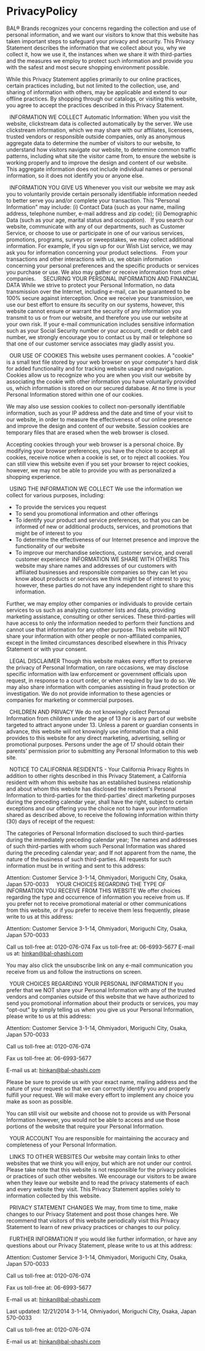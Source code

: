 # PrivacyPolicy

BAL® Brands recognizes your concerns regarding the collection and use of personal information, and we want our visitors to know that this website has taken important steps to safeguard your privacy and security. This Privacy Statement describes the information that we collect about you, why we collect it, how we use it, the instances when we share it with third-parties and the measures we employ to protect such information and provide you with the safest and most secure shopping environment possible.

While this Privacy Statement applies primarily to our online practices, certain practices including, but not limited to the collection, use, and sharing of information with others, may be applicable and extend to our offline practices. By shopping through our catalogs, or visiting this website, you agree to accept the practices described in this Privacy Statement.

 
INFORMATION WE COLLECT
Automatic Information:
When you visit the website, clickstream data is collected automatically by the server. We use clickstream information, which we may share with our affiliates, licensees, trusted vendors or responsible outside companies, only as anonymous aggregate data to determine the number of visitors to our website, to understand how visitors navigate our website, to determine common traffic patterns, including what site the visitor came from, to ensure the website is working properly and to improve the design and content of our website. This aggregate information does not include individual names or personal information, so it does not identify you or anyone else.

 
INFORMATION YOU GIVE US
Whenever you visit our website we may ask you to voluntarily provide certain personally identifiable information needed to better serve you and/or complete your transaction. This "Personal Information" may include: (i) Contact Data (such as your name, mailing address, telephone number, e-mail address and zip code); (ii) Demographic Data (such as your age, marital status and occupation).
 
If you search our website, communicate with any of our departments, such as Customer Service, or choose to use or participate in one of our various services, promotions, programs, surveys or sweepstakes, we may collect additional information. For example, if you sign up for our Wish List service, we may ask you for information concerning your product selections.
 
From your transactions and other interactions with us, we obtain information concerning your personal preferences and the specific products or services you purchase or use. We also may gather or receive information from other companies.
 
 
SECURING YOUR PERSONAL INFORMATION AND FINANCIAL DATA
While we strive to protect your Personal Information, no data transmission over the Internet, including e-mail, can be guaranteed to be 100% secure against interception. Once we receive your transmission, we use our best effort to ensure its security on our systems, however, this website cannot ensure or warrant the security of any information you transmit to us or from our website, and therefore you use our website at your own risk. If your e-mail communication includes sensitive information such as your Social Security number or your account, credit or debit card number, we strongly encourage you to contact us by mail or telephone so that one of our customer service associates may gladly assist you.

 
OUR USE OF COOKIES
This website uses permanent cookies. A "cookie" is a small text file stored by your web browser on your computer's hard disk for added functionality and for tracking website usage and navigation. Cookies allow us to recognize who you are when you visit our website by associating the cookie with other information you have voluntarily provided us, which information is stored on our secured database. At no time is your Personal Information stored within one of our cookies.

We may also use session cookies to collect non-personally identifiable information, such as your IP address and the date and time of your visit to our website, in order to measure the effectiveness of our online presence and improve the design and content of our website. Session cookies are temporary files that are erased when the web browser is closed.

Accepting cookies through your web browser is a personal choice. By modifying your browser preferences, you have the choice to accept all cookies, receive notice when a cookie is set, or to reject all cookies. You can still view this website even if you set your browser to reject cookies, however, we may not be able to provide you with as personalized a shopping experience.

 
USING THE INFORMATION WE COLLECT
We use the information we collect for various purposes, including:
- To provide the services you request
- To send you promotional information and other offerings
- To identify your product and service preferences, so that you can be informed of new or additional products, services, and promotions that might be of interest to you
- To determine the effectiveness of our Internet presence and improve the functionality of our website
- To improve our merchandise selections, customer service, and overall customer experience
 INFORMATION WE SHARE WITH OTHERS
This website may share names and addresses of our customers with affiliated businesses and responsible companies so they can let you know about products or services we think might be of interest to you; however, these parties do not have any independent right to share this information.

Further, we may employ other companies or individuals to provide certain services to us such as analyzing customer lists and data, providing marketing assistance, consulting or other services. These third-parties will have access to only the information needed to perform their functions and cannot use that information for any other purpose. This website will NOT share your information with other people or non-affiliated companies, except in the limited circumstances described elsewhere in this Privacy Statement or with your consent.

 
LEGAL DISCLAIMER
Though this website makes every effort to preserve the privacy of Personal Information, on rare occasions, we may disclose specific information with law enforcement or government officials upon request, in response to a court order, or when required by law to do so. We may also share information with companies assisting in fraud protection or investigation. We do not provide information to these agencies or companies for marketing or commercial purposes.

 
CHILDREN AND PRIVACY
We do not knowingly collect Personal Information from children under the age of 13 nor is any part of our website targeted to attract anyone under 13. Unless a parent or guardian consents in advance, this website will not knowingly use information that a child provides to this website for any direct marketing, advertising, selling or promotional purposes. Persons under the age of 17 should obtain their parents' permission prior to submitting any Personal Information to this web site.

 
NOTICE TO CALIFORNIA RESIDENTS - Your California Privacy Rights
In addition to other rights described in this Privacy Statement, a California resident with whom this website has an established business relationship and about whom this website has disclosed the resident's Personal Information to third-parties for the third-parties' direct marketing purposes during the preceding calendar year, shall have the right, subject to certain exceptions and our offering you the choice not to have your information shared as described above, to receive the following information within thirty (30) days of receipt of the request:

The categories of Personal Information disclosed to such third-parties during the immediately preceding calendar year;
The names and addresses of such third-parties with whom such Personal Information was shared during the preceding calendar year; and
If not apparent from the name, the nature of the business of such third-parties.
All requests for such information must be in writing and sent to this address:

Attention: Customer Service
3-1-14, Ohmiyadori, Moriguchi City, Osaka, Japan 570-0033
 
 
YOUR CHOICES REGARDING THE TYPE OF INFORMATION YOU RECEIVE FROM THIS WEBSITE
We offer choices regarding the type and occurrence of information you receive from us. If you prefer not to receive promotional material or other communications from this website, or if you prefer to receive them less frequently, please write to us at this address:

Attention: Customer Service
3-1-14, Ohmiyadori, Moriguchi City, Osaka, Japan 570-0033

Call us toll-free at: 0120-076-074
Fax us toll-free at: 06-6993-5677
E-mail us at: hinkan@bal-ohashi.com


You may also click the unsubscribe link on any e-mail communication you receive from us and follow the instructions on screen.

 
YOUR CHOICES REGARDING YOUR PERSONAL INFORMATION
If you prefer that we NOT share your Personal Information with any of the trusted vendors and companies outside of this website that we have authorized to send you promotional information about their products or services, you may "opt-out" by simply telling us when you give us your Personal Information, please write to us at this address:

Attention: Customer Service
3-1-14, Ohmiyadori, Moriguchi City, Osaka, Japan 570-0033

Call us toll-free at: 0120-076-074

Fax us toll-free at: 06-6993-5677

E-mail us at: hinkan@bal-ohashi.com


Please be sure to provide us with your exact name, mailing address and the nature of your request so that we can correctly identify you and properly fulfill your request. We will make every effort to implement any choice you make as soon as possible.

You can still visit our website and choose not to provide us with Personal Information however, you would not be able to access and use those portions of the website that require your Personal Information.

 
YOUR ACCOUNT
You are responsible for maintaining the accuracy and completeness of your Personal Information.

 
LINKS TO OTHER WEBSITES
Our website may contain links to other websites that we think you will enjoy, but which are not under our control. Please take note that this website is not responsible for the privacy policies or practices of such other websites. We encourage our visitors to be aware when they leave our website and to read the privacy statements of each and every website they visit. This Privacy Statement applies solely to information collected by this website.

 
PRIVACY STATEMENT CHANGES
We may, from time to time, make changes to our Privacy Statement and post those changes here. We recommend that visitors of this website periodically visit this Privacy Statement to learn of new privacy practices or changes to our policy.

 
FURTHER INFORMATION
If you would like further information, or have any questions about our Privacy Statement, please write to us at this address:

Attention: Customer Service
3-1-14, Ohmiyadori, Moriguchi City, Osaka, Japan 570-0033

Call us toll-free at: 0120-076-074

Fax us toll-free at: 06-6993-5677

E-mail us at: hinkan@bal-ohashi.com


Last updated: 12/21/2014
3-1-14, Ohmiyadori, Moriguchi City, Osaka, Japan 570-0033

Call us toll-free at: 0120-076-074

E-mail us at: hinkan@bal-ohashi.com

